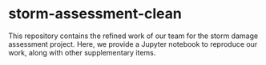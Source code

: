 # storm-assessment-clean
This repository contains the refined work of our team for the storm damage assessment project. Here, we provide a Jupyter notebook to reproduce our work, along with other supplementary items.
